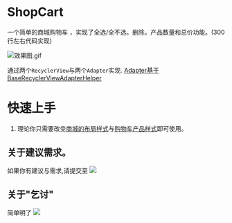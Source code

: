 # ShopCart

一个简单的商城购物车 ，实现了全选/全不选。删除。产品数量和总价功能。(300行左右代码实现)

![效果图.gif](https://github.com/IsSwm/ShopCart/blob/master/shopcart.gif)

通过两个`RecyclerView`与两个`Adapter`实现. [Adapter基于BaseRecyclerViewAdapterHelper](https://github.com/CymChad/BaseRecyclerViewAdapterHelper)

# 快速上手
1. 理论你只需要改变[商城的布局样式](https://github.com/IsSwm/ShopCart/blob/master/app/src/main/res/layout/item_cart_list.xml)与[购物车产品样式](https://github.com/IsSwm/ShopCart/blob/master/app/src/main/res/layout/item_cart_product.xml)即可使用。


## 关于建议需求。
如果你有建议与需求,请提交至 [![](https://img.shields.io/github/issues/IsSwm/ShopCart.svg)](https://github.com/IsSwm/ShopCart/issues)

## 关于"乞讨"
简单明了 [![](https://img.shields.io/github/stars/IsSwm/ShopCart.svg?label=Stars&style=social)](https://github.com/IsSwm/ShopCart) 
